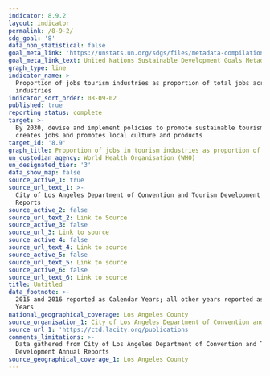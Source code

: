 ```yaml
---
indicator: 8.9.2
layout: indicator
permalink: /8-9-2/
sdg_goal: '8'
data_non_statistical: false
goal_meta_link: 'https://unstats.un.org/sdgs/files/metadata-compilation/Metadata-Goal-8.pdf'
goal_meta_link_text: United Nations Sustainable Development Goals Metadata (PDF 526 KB)
graph_type: line
indicator_name: >-
  Proportion of jobs tourism industries as proportion of total jobs across all
  industries
indicator_sort_order: 08-09-02
published: true
reporting_status: complete
target: >-
  By 2030, devise and implement policies to promote sustainable tourism that
  creates jobs and promotes local culture and products
target_id: '8.9'
graph_title: Proportion of jobs in tourism industries as proportion of total jobs
un_custodian_agency: World Health Organisation (WHO)
un_designated_tier: '3'
data_show_map: false
source_active_1: true
source_url_text_1: >-
  City of Los Angeles Department of Convention and Tourism Development Annual
  Reports
source_active_2: false
source_url_text_2: Link to Source
source_active_3: false
source_url_3: Link to source
source_active_4: false
source_url_text_4: Link to source
source_active_5: false
source_url_text_5: Link to source
source_active_6: false
source_url_text_6: Link to source
title: Untitled
data_footnote: >-
  2015 and 2016 reported as Calendar Years; all other years reported as Fiscal
  Years
national_geographical_coverage: Los Angeles County
source_organisation_1: City of Los Angeles Department of Convention and Tourism Development
source_url_1: 'https://ctd.lacity.org/publications'
comments_limitations: >-
  Data gathered from City of Los Angeles Department of Convention and Tourism
  Development Annual Reports
source_geographical_coverage_1: Los Angeles County
---
```

